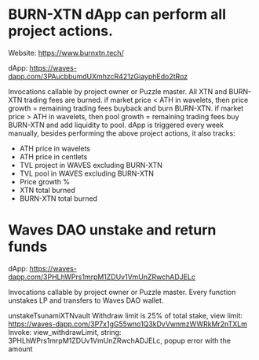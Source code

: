 # BURN-XTN dApp can perform all project actions.
Website: https://www.burnxtn.tech/

dApp: https://waves-dapp.com/3PAucbbumdUXmhzcR421zGiayphEdo2tRoz

Invocations callable by project owner or Puzzle master.
All XTN and BURN-XTN trading fees are burned.
if market price < ATH in wavelets, then price growth = remaining trading fees buyback and burn BURN-XTN.
if market price > ATH in wavelets, then pool growth = remaining trading fees buy BURN-XTN and add liquidity to pool.
dApp is triggered every week manually, besides performing the above project actions, it also tracks:
- ATH price in wavelets
- ATH price in centlets
- TVL project in WAVES excluding BURN-XTN
- TVL pool in WAVES excluding BURN-XTN
- Price growth %
- XTN total burned
- BURN-XTN total burned


# Waves DAO unstake and return funds

dApp: https://waves-dapp.com/3PHLhWPrs1mrpM1ZDUv1VmUnZRwchADJELc

Invocations callable by project owner or Puzzle master.
Every function unstakes LP and transfers to Waves DAO wallet.

unstakeTsunamiXTNvault
Withdraw limit is 25% of total stake, view limit: https://waves-dapp.com/3P7x1gG55wno1Q3kDvVwnmzWWRkMr2nTXLm
Invoke: view_withdrawLimit, string: 3PHLhWPrs1mrpM1ZDUv1VmUnZRwchADJELc, popup error with the amount
